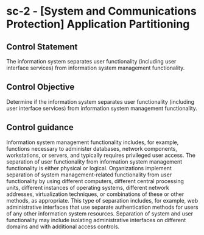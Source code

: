 # sc-2 - \[System and Communications Protection\] Application Partitioning

## Control Statement

The information system separates user functionality (including user interface services) from information system management functionality.

## Control Objective

Determine if the information system separates user functionality (including user interface services) from information system management functionality.

## Control guidance

Information system management functionality includes, for example, functions necessary to administer databases, network components, workstations, or servers, and typically requires privileged user access. The separation of user functionality from information system management functionality is either physical or logical. Organizations implement separation of system management-related functionality from user functionality by using different computers, different central processing units, different instances of operating systems, different network addresses, virtualization techniques, or combinations of these or other methods, as appropriate. This type of separation includes, for example, web administrative interfaces that use separate authentication methods for users of any other information system resources. Separation of system and user functionality may include isolating administrative interfaces on different domains and with additional access controls.
